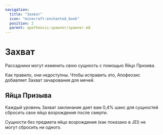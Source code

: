 ```yaml
---
navigation:
  title: "Захват"
  icon: "minecraft:enchanted_book"
  position: 2
  parent: apotheosis:spawner/spawner.md
---
```


# Захват

Рассадники могут изменить свою сущность с помощью <Color id="blue">Яйцо Призива</Color>.

Как правило, они недоступны. Чтобы исправить это, Апофеозис добавляет <Color id="blue">Захват</Color> зачарования для мечей.

## Яйца Призыва

<ItemImage id="minecraft:cow_spawn_egg" />

Каждый уровень <Color id="blue">Захват</Color> заклинание дает вам 0,4% шанс для сущностей сбросить свое яйцо возрождения после смерти.

Сущности без предмета яйцо возрождения (как показано в JEI) не могут сбросить ни одного.

